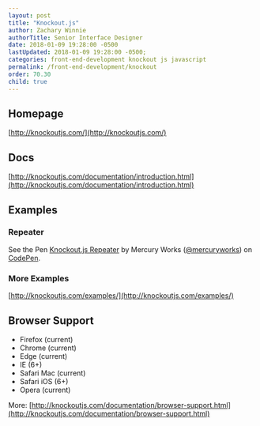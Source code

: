```yaml
---
layout: post
title: "Knockout.js"
author: Zachary Winnie
authorTitle: Senior Interface Designer
date: 2018-01-09 19:28:00 -0500
lastUpdated: 2018-01-09 19:28:00 -0500;
categories: front-end-development knockout js javascript
permalink: /front-end-development/knockout
order: 70.30
child: true
---
```


## Homepage

[http://knockoutjs.com/](http://knockoutjs.com/)

## Docs
[http://knockoutjs.com/documentation/introduction.html](http://knockoutjs.com/documentation/introduction.html)

## Examples

### Repeater

<p data-height="350" data-theme-id="dark" data-slug-hash="rpdQNJ" data-default-tab="html,result" data-user="mercuryworks" data-embed-version="2" data-pen-title="Knockout.js Repeater" class="codepen">See the Pen <a href="https://codepen.io/mercuryworks/pen/rpdQNJ/">Knockout.js Repeater</a> by Mercury Works (<a href="https://codepen.io/mercuryworks">@mercuryworks</a>) on <a href="https://codepen.io">CodePen</a>.</p>
<script async src="https://production-assets.codepen.io/assets/embed/ei.js"></script>

### More Examples
[http://knockoutjs.com/examples/](http://knockoutjs.com/examples/)

## Browser Support
* Firefox (current)
* Chrome (current)
* Edge (current)
* IE (6+)
* Safari Mac (current)
* Safari iOS (6+)
* Opera (current)

More: [http://knockoutjs.com/documentation/browser-support.html](http://knockoutjs.com/documentation/browser-support.html)
